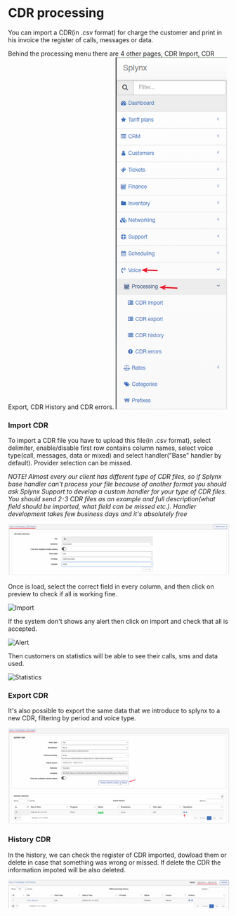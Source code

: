 CDR processing
==========

You can import a CDR(in .csv format) for charge the customer and print in his invoice the register of calls, messages or data.

Behind the processing menu there are 4 other pages, CDR Import, CDR Export, CDR History and CDR errors.
![Dashboard](dashboard_voice.png)

### Import CDR

To import a CDR file you have to upload this file(in .csv format), select delimiter, enable/disable first row contains column names, select voice type(call, messages, data or mixed) and select handler("Base" handler by default). Provider selection can be missed.

*NOTE! Almost every our client has different type of CDR files, so if Splynx base handler can't process your file because of another format you should ask Splynx Support to develop a custom handler for your type of CDR files. You should send 2-3 CDR files as an example and full description(what field should be imported, what field can be missed etc.). Handler development takes few business days and it's absolutely free*

![Upload](import_description.png)

Once is load, select the correct field in every column, and then click on preview to check if all is working fine.

![Import](./import.png)

If the system don't shows any alert then click on import and check that all is accepted.

![Alert](./alert.png)

Then customers on statistics will be able to see their calls, sms and data used.

![Statistics](./statistics.png)


### Export CDR

It's also possible to export the same data that we introduce to splynx to a new CDR, filtering by period and voice type.

![Export](./export.png)


### History CDR

In the history, we can check the register of CDR imported, dowload them or delete in case that something was wrong or missed. If delete the CDR the information impoted will be also deleted.

![History](./history.png)
